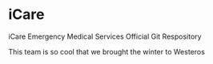 # iCare
iCare Emergency Medical Services
Official Git Respository 

This team is so cool that we brought the winter to Westeros
